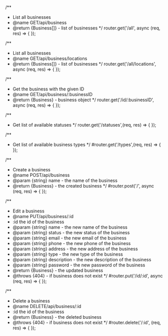
/**
 * List all businesses
 * @name GET/api/business
 * @return {Business[]} - list of businesses
 */
router.get('/all', async (req, res) => {
});

/**
 * List all businesses
 * @name GET/api/business/locations
 * @return {Business[]} - list of businesses
 */
router.get('/all/locations', async (req, res) => {
});

/**
 * Get the business with the given ID
 * @name GET/api/business/:businessID
 * @return {Business} - business object
 */
router.get('/id/:businessID', async (req, res) => {
});

/**
 * Get list of available statuses
 */
router.get('/statuses',(req, res) => {
});

/**
 * Get list of available business types
 */
#router.get('/types',(req, res) => {
});

/**
 * Create a business
 * @name POST/api/business
 * @param {string} name - the name of the business
 * @return {Business} - the created business
 */
#router.post('/', async (req, res) => {
});

/**
 * Edit a business
 * @name PUT/api/business/:id
 * :id the id of the business
 * @param {string} name - the new name of the business
 * @param {string} status - the new status of the business
 * @param {string} email - the new email of the business
 * @param {string} phone - the new phone of the business
 * @param {string} address - the new address of the business
 * @param {string} type - the new type of the business
 * @param {string} description - the new description of the business
 * @param {string} password - the new password of the business
 * @return {Business} - the updated business
 * @throws {404} - if business does not exist
 */
#router.put('/id/:id', async (req, res) => {
});

/**
 * Delete a business
 * @name DELETE/api/business/:id
 * :id the id of the business
 * @return {Business} - the deleted business
 * @throws {404} - if business does not exist
 */
#router.delete('/:id', (req, res) => {
});

